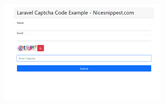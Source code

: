 ![Screenshot from 2020-08-06 23-23-06](https://github.com/sobuz80/Laravel8-Captcha-Code/blob/main/Screenshot_1.png)
